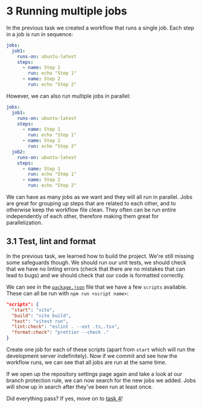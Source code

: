# 3 Running multiple jobs

In the previous task we created a workflow that runs a single job.
Each step in a job is run in sequence:

```yaml
jobs:
  job1:
    runs-on: ubuntu-latest
    steps:
      - name: Step 1
        run: echo "Step 1"
      - name: Step 2
        run: echo "Step 2"
```

However, we can also run multiple jobs in parallel:

```yaml
jobs:
  job1:
    runs-on: ubuntu-latest
    steps:
      - name: Step 1
        run: echo "Step 1"
      - name: Step 2
        run: echo "Step 2"
  job2:
    runs-on: ubuntu-latest
    steps:
      - name: Step 1
        run: echo "Step 1"
      - name: Step 2
        run: echo "Step 2"
```

We can have as many jobs as we want and they will all run in parallel.
Jobs are great for grouping up steps that are related to each other, and to otherwise keep the workflow file clean.
They often can be run entire independently of each other, therefore making them great for parallelization.

## 3.1 Test, lint and format

In the previous task, we learned how to build the project.
We're still missing some safeguards though.
We should run our unit tests, we should check that we have no linting errors (check that there are no mistakes that can lead to bugs) and we should check that our code is formatted correctly.

We can see in the [`package.json`](../../package.json) file that we have a few `scripts` available.
These can all be run with `npm run <script name>`:

```json
"scripts": {
  "start": "vite",
  "build": "vite build",
  "test": "vitest run",
  "lint:check": "eslint . --ext .ts,.tsx",
  "format:check": "prettier --check ."
}
```

Create one job for each of these scripts (apart from `start` which will run the development server indefinitely).
Now if we commit and see how the workflow runs, we can see that all jobs are run at the same time.

If we open up the repository settings page again and take a look at our branch protection rule, we can now search for the new jobs we added.
Jobs will show up in search after they've been run at least once.

Did everything pass?
If yes, move on to [task 4](../4/README.md)!
